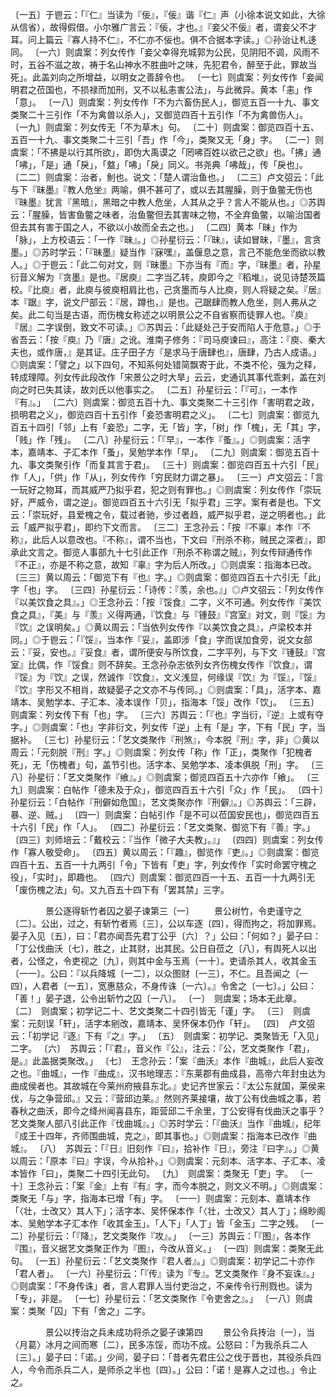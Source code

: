 <!-- { "loadSidebar": true } -->
〔一五〕于鬯云：「『仁』当读为『佞』，『佞』谐『仁』声（小徐本说文如此，大徐从信省），故得假借。小尔雅广言云：『佞，才也。』『妾父不佞』者，谓妾父不才耳。问上篇云『寡人持不仁』，不仁亦不佞也。俱不合据本字读。」◎孙诒让札迻同。
〔一六〕则虞案：列女传作「妾父幸得充城郭为公民，见阴阳不调，风雨不时，五谷不滋之故，祷于名山神水不胜曲叶之味，先犯君令，醉至于此，罪故当死」。此盖刘向之所增益，以明女之善辞令也。
〔一七〕则虞案：列女传作「妾闻明君之莅国也，不损禄而加刑，又不以私恚害公法」，与此微异。黄本「恚」作「意」。
〔一八〕则虞案：列女传作「不为六畜伤民人」，御览五百一十九、事文类聚二十三引作「不为禽兽以杀人」，又御览四百十五引作「不为禽兽伤人」。
〔一九〕则虞案：列女传无「不为草木」句。
〔二十〕则虞案：御览四百十五、五百一十九、事文类聚二十三引「吾」作「今」，类聚又无「身」字。
〔二一〕则虞案：「不拂是以行其所欲」，即伪大禹谟之「罔咈百姓以欲己之欲」也。「拂」通「咈」，「是」通「戾」，「盩」「咈」「戾」同义。书尧典「咈哉」，传「戾也」。
〔二二〕则虞案：治者，魝也。说文：「楚人谓治鱼也。」
〔二三〕卢文弨云：「此与下『昧墨』『教人危坐』两喻，俱不甚可了，或以去其腥臊，则于鱼鳖无伤也『昧墨』犹言『黑暗』，黑暗之中教人危坐，人其从之乎？言人不能从也。」◎苏舆云：「腥臊，皆害鱼鳖之味者，治鱼鳖但去其害味之物，不全弃鱼鳖，以喻治国者但去其有害于国之人，不欲以小故而全去之也。」
〔二四〕黄本「昧」作为「脉」，上方校语云：「一作『昧』。」◎孙星衍云：「『昧』，读如冒昧，『墨』，言贪墨。」◎苏时学云：「『昧墨』疑当作『寐嘿』，盖偃息之意，言己不能危坐而欲以教人。」◎于鬯云：「此二句对文，则『昧墨』下亦当有『而』字，『昧墨』者，孙星衍音义解为『贪墨』是也。『居庾』二字当乙转，庾即今之『稻堆』，说见诗楚茨篇校。『比庾』者，此庾与彼庾相肩比也，己贪墨而与人比庾，则人将疑之矣。『居』本『踞』字，说文尸部云：『居，蹲也，』是也。己踞肆而教人危坐，则人弗从之矣。此二句当是古语，而伤槐女称述之以明景公之不自省察而徒罪人也。『庾』『居』二字误倒，致文不可读。」◎苏舆云：「此疑处己于安而陷人于危意。」◎于省吾云：「按『庾』乃『唐』之讹。淮南子修务：『司马庾谏曰』，高注：『庾、秦大夫也，或作唐，』是其证。庄子田子方『是求马于唐肆也』，唐肆，乃古人成语。」◎则虞案：「譬之」以下四句，不知系何处错简飘寄于此，不类不伦，强为之释，转成理障。列女传此段改作「宋景公之时大旱」云云，史通讥其事代乖剌，盖在刘向之时已失其读，故刘氏以他事实之。
〔二五〕孙星衍云：「『可』，一本作『有』。」
〔二六〕则虞案：御览五百十九、事文类聚二十三引作「害明君之政，损明君之义」，御览四百十五引作「妾恐害明君之义」。
〔二七〕则虞案：御览九百五十四引「邻」上有「妾恐」二字，无「皆」字，「树」作「槐」，无「其」字，「贱」作「残」。
〔二八〕孙星衍云：「『早』，一本作『蚤』。」◎则虞案：活字本，嘉靖本、子汇本作「蚤」，吴勉学本作「早」。
〔二九〕则虞案：御览五百十九、事文类聚引作「而复其言于君」。
〔三十〕则虞案：御览四百五十六引「民」作「人」，「供」作「从」，列女传作「穷民财力谓之暴」。
〔三一〕卢文弨云：「言一玩好之物耳，而其威严乃拟乎君，犯之则有罪也。」◎则虞案：列女传作「崇玩好，严威令，谓之逆」。御览四百五十六引无「拟乎君」三字。案有者是也。下文云：「崇玩好，县爱槐之令，载过者驰，步过者趋，威严拟乎君，逆之明者也。」此云「威严拟乎君」，即约下文而言。
〔三二〕王念孙云：「按『不辜』本作『不称』，此后人以意改也。『不称』，谓不当也，下文曰『刑杀不称，贼民之深者』，即承此文言之。御览人事部九十七引此正作『刑杀不称谓之贼』，列女传辩通传作『不正』，亦是不称之意，故知『辜』字为后人所改。」◎则虞案：指海本已改。
〔三三〕黄以周云：「御览下有『也』字。」◎则虞案：御览四百五十六引无「此」字「也」字。
〔三四〕孙星衍云：「诗传：『羡，余也。』」◎卢文弨云：「列女传作『以美饮食之具』。」◎王念孙云：「按『馁食』二字，义不可通。列女传作『美饮食之具』，『美』与『羡』义得两通，『饮食』与『锺鼓』『宫室』对文，则『馁』为『饮』之误明矣。」◎黄以周云：「当依列女传作『以美饮食之具』，卢梁校本并同。」◎于鬯云：「『馁』，当本作『妥』，盖即涉「食」字而误加食旁，说文女部云：『妥，安也。』『妥食』者，谓所便安与所饮食，二字平列，与下文『锺鼓』『宫室』比偶，作『馁食』则不辞矣。王念孙杂志依列女齐伤槐女传作『饮食』，谓『馁』为『饮』之误，然诚作『饮食』，文义浅显，何缘误『饮』为『馁』，『馁』『饮』字形又不相肖，故疑晏子之文亦不与传同。」◎则虞案：「具」，活字本、嘉靖本、吴勉学本、子汇本、凌本误作「贝」，指海本「馁」改作「饮」。
〔三五〕则虞案：列女传下有「也」字。
〔三六〕苏舆云：「『也』字当衍，『逆』上或有夺字。」◎则虞案：「也」字非衍文，列女传「逆」上有「是」字，下有「民」字，当据补。
〔三七〕孙星衍云：「艺文类聚作『刑煞』，今本脱『刑』字，非」◎黄以周云：「元刻脱『刑』字。」◎则虞案：列女传「称」作「正」，类聚作「犯槐者死」，无「伤槐者」句，盖节引也。活字本、吴勉学本、凌本俱脱「刑」字。
〔三八〕孙星衍：「艺文类聚作『飨』。」◎则虞案；御览四百五十六亦作「飨」。
〔三九〕则虞案：白帖作「德未及于众」，御览四百五十六引「众」作「民」。
〔四十〕孙星衍云：「白帖作『刑僻如危国』，艺文类聚亦作『刑僻』。」◎苏舆云：「三辟，暴、逆、贼。」
〔四一〕则虞案：白帖引作「是不可以莅国安民也」，御览四百五十六引「民」作「人」。
〔四二〕孙星衍云：「艺文类聚、御览下有『善』字。」
〔四三〕刘师培云：「戴校云：『当作「微子大夫教」。』」
〔四四〕则虞案：列女传作「寡人敬受命」。
〔四五〕黄以周云：「『趣』，御览作『吏』。」◎则虞案：御览四百十五、五百一十九两引「令」下皆有「吏」字，列女传作「实时命罢守槐之役」，「实时」，即趣也。
〔四六〕则虞案：御览四百一十五、五百一十九两引无「废伤槐之法」句。又九百五十四下有「罢其禁」三字。



　　　　景公逐得斩竹者囚之晏子谏第三〔一〕
　　景公树竹，令吏谨守之〔二〕。公出，过之，有斩竹者焉〔三〕，公以车逐〔四〕，得而拘之，将加罪焉。晏子入见〔五〕，曰：「君亦闻吾先君丁公乎〔六〕？」公曰：「何如？」晏子曰：「丁公伐曲沃〔七〕，胜之，止其财，出其民。公日自莅之〔八〕，有舆死人以出者，公怪之，令吏视之〔九〕，则其中金与玉焉〔一十〕。吏请杀其人，收其金玉〔一一〕。公曰：『以兵降城〔一二〕，以众图财〔一三〕，不仁。且吾闻之〔一四〕，人君者〔一五〕，宽惠慈众，不身传诛〔一六〕。』令舍之〔一七〕。」公曰：「善！」晏子退，公令出斩竹之囚〔一八〕。
〔一〕　则虞案；场本无此章。
〔二〕　则虞案；初学记二十、艺文类聚二十四引皆无「谨」字。
〔三〕　则虞案：元刻误「轩」，活字本剜改，嘉靖本、吴怀保本仍作「轩」。
〔四〕　卢文弨云：「初学记『逐』下有『之』字。」
〔五〕　则虞案：初学记、类聚皆无「入见」二字。
〔六〕　苏舆云：「『君』，音义作『公』，注云：『公，艺文类聚作「君」，是。』此盖据类聚改。」
〔七〕　王念孙云：「案『曲沃』本作『曲城』，此后人妄改之也。『曲城』，一作『曲成』，汉书地理志：『东莱郡有曲成县，高帝六年封虫达为曲成侯者也。其故城在今莱州府掖县东北。』史记齐世家云：『太公东就国，莱侯来伐，与之争营邱。』又云：『营邱边莱。』然则齐莱接壤，故丁公有伐曲城之事，若春秋之曲沃，即今之绛州闻喜县东，距营邱二千余里，丁公安得有伐曲沃之事乎？艺文类聚人部八引此正作『伐曲城』。」◎苏时学云：「『曲沃』当作『曲城』，纪年『成王十四年，齐师围曲城，克之』，即其事也。」◎则虞案：指海本已改作『曲城』。
〔八〕　苏舆云：「『日』旧刻作『曰』，拾补作『日』，旁注『曰字』。」◎黄以周云：「原本『曰』字误，今从拾补。」◎则虞案：元刻本、活字本、子汇本、凌本皆作「曰」，类聚二十四引无此句。
〔九〕　则虞案：类聚无「吏」字。
〔一十〕王念孙云：「案『金』上有『有』字，而今本脱之，则文义不明。」◎则虞案：类聚无「与」字，指海本已增「有」字。
〔一一〕则虞案：元刻本、嘉靖本作「〈壮，士改又〉其人下」；活字本、吴怀保本作「〈壮，士改又〉其人丁」；绵眇阁本、吴勉学本子汇本作「收其金玉」。「人下」「人丁」皆「金玉」二字之残。
〔一二〕孙星衍云：「『降』，艺文类聚作『攻』。」
〔一三〕苏舆云：「『图』，各本作『围』，音义据艺文类聚正作为『图』，今改从音义。」
〔一四〕则虞案：类聚无此句。
〔一五〕孙星衍云：「艺文类聚作『君人者』。」◎则虞案：初学记二十亦作「君人者」。
〔一六〕孙星衍云：「『传』读为『专』。艺文类聚作『身不妄诛』。」◎则虞案：「不身传诛」者，言人君罪人当付吏治之，不亲传令行刑戮也。读为「专」，非是。
〔一七〕孙星衍云：「艺文类聚作『令吏舍之』。」
〔一八〕则虞案：类聚「囚」下有「舍之」二字。



　　　　景公以抟治之兵未成功将杀之晏子谏第四
　　景公令兵抟治〔一〕，当〈月葛〉冰月之间而寒〔二〕，民多冻馁，而功不成。公怒曰：「为我杀兵二人〔三〕。」晏子曰：「诺。」少间，晏子曰：「昔者先君庄公之伐于晋也，其役杀兵四人，今令而杀兵二人，是师杀之半也〔四〕。」公曰：「诺！是寡人之过也。」令止之。
